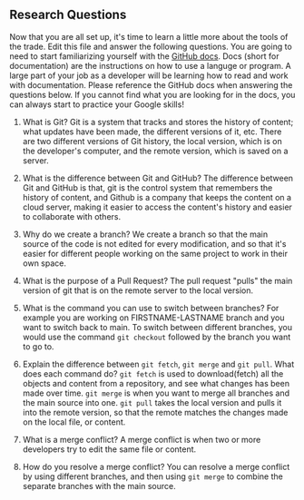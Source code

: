 ## Research Questions 

Now that you are all set up, it's time to learn a little more about the tools of the trade. Edit this file and answer the following questions. You are going to need to start familiarizing yourself with the [GitHub docs](https://docs.github.com/en). Docs (short for documentation) are the instructions on how to use a languge or program. A large part of your job as a developer will be learning how to read and work with documentation. Please reference the GitHub docs when answering the questions below. If you cannot find what you are looking for in the docs, you can always start to practice your Google skills!

1. What is Git? 
    Git is a system that tracks and stores the history of content; what updates have been made, the different versions of it, etc. There are two different versions of Git history, the local version, which is on the developer's computer, and the remote version, which is saved on a server.

2. What is the difference between Git and GitHub?
    The difference between Git and GitHub is that, git is the control system that remembers the history of content, and Github is a company that keeps the content on a cloud server, making it easier to access the content's history and easier to collaborate with others.

3. Why do we create a branch? 
    We create a branch so that the main source of the code is not edited for every modification, and so that it's easier for different people working on the same project to work in their own space.

4. What is the purpose of a Pull Request?
    The pull request "pulls" the main version of git that is on the remote server to the local version.

5. What is the command you can use to switch between branches? For example you are working on FIRSTNAME-LASTNAME branch and you want to switch back to main.
    To switch between different branches, you would use the command `git checkout` followed by the branch you want to go to.

6. Explain the difference between `git fetch`, `git merge` and `git pull`. What does each command do?
    `git fetch` is used to download(fetch) all the objects and content from a repository, and see what changes has been made over time.
    `git merge` is when you want to merge all branches and the main source into one.
    `git pull` takes the local version and pulls it into the remote version, so that the remote matches the changes made on the local file, or content.

7. What is a merge conflict?
    A merge conflict is when two or more developers try to edit the same file or content.
    
8. How do you resolve a merge conflict?
    You can resolve a merge conflict by using different branches, and then using `git merge` to combine the separate branches with the main source.